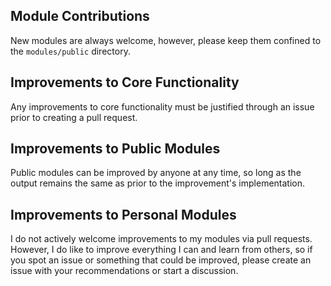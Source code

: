 ## Module Contributions
New modules are always welcome, however, please keep them confined to the `modules/public` directory.

## Improvements to Core Functionality
Any improvements to core functionality must be justified through an issue prior to creating a pull request.

## Improvements to Public Modules
Public modules can be improved by anyone at any time, so long as the output remains the same as prior to the improvement's implementation.

## Improvements to Personal Modules
I do not actively welcome improvements to my modules via pull requests. However, I do like to improve everything I can and learn from others, so if you spot an issue or something that could be improved, please create an issue with your recommendations or start a discussion.
